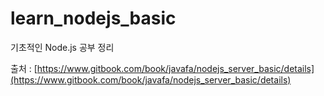 # learn_nodejs_basic
기초적인 Node.js 공부 정리

출처 : [https://www.gitbook.com/book/javafa/nodejs_server_basic/details](https://www.gitbook.com/book/javafa/nodejs_server_basic/details)
